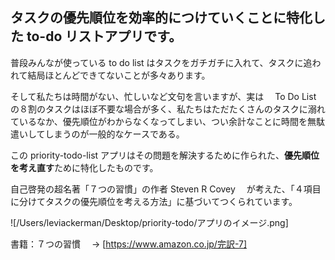 ## タスクの優先順位を効率的につけていくことに特化した to-do リストアプリです。

普段みんなが使っている to do list はタスクをガチガチに入れて、タスクに追われて結局ほとんどできてないことが多々あります。

そして私たちは時間がない、忙しいなど文句を言いますが、実は　 To Do List の８割のタスクはほぼ不要な場合が多く、私たちはただたくさんのタスクに溺れているなか、優先順位がわからなくなってしまい、つい余計なことに時間を無駄遣いしてしまうのが一般的なケースである。

この priority-todo-list アプリはその問題を解決するために作られた、**優先順位を考え直す**ために特化したものです。

自己啓発の超名著「７つの習慣」の作者 Steven R Covey 　が考えた、「４項目に分けてタスクの優先順位を考える方法」に基づいてつくられています。

![/Users/leviackerman/Desktop/priority-todo/アプリのイメージ.png]

書籍：７つの習慣　 → [https://www.amazon.co.jp/完訳-7]
